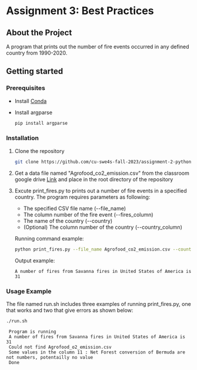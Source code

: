 # Assignment 3: Best Practices

## About the Project

A program that prints out the number of fire events occurred in any defined country from 1990-2020.

## Getting started

### Prerequisites

* Install [Conda](https://conda.io/projects/conda/en/latest/user-guide/install/index.html)

* Install argparse
  ```sh
  pip install argparse
  ```

### Installation

1. Clone the repository
   ```sh
   git clone https://github.com/cu-swe4s-fall-2023/assignment-2-python-refresher-FahsaiNak.git
   ```

2. Get a data file named "Agrofood_co2_emission.csv" from the classroom google drive [Link](https://drive.google.com/drive/u/3/folders/15dnNnOEjDZDvwzM-_tGGtWjTbNL669i7) and place in the root directory of the repository

3. Excute print_fires.py to prints out a number of fire events in a specified country. The program requires parameters as following:
   - The specified CSV file name (--file_name)
   - The column number of the fire event (--fires_column)
   - The name of the country (--country)
   - (Optional) The column number of the country (--country_column)
   
   Running command example:
   ```sh
   python print_fires.py --file_name Agrofood_co2_emission.csv --country "United States of America" --fires_column 3
   ```
   Output example:
   ```console
   A number of fires from Savanna fires in United States of America is 31
   ```

### Usage Example

The file named run.sh includes three examples of running print_fires.py, one that works and two that give errors as shown below:

   ```sh
   ./run.sh
   ```
    
   ```console
    Program is running
    A number of fires from Savanna fires in United States of America is 31
    Could not find Agrofood_o2_emission.csv
    Some values in the column 11 : Net Forest conversion of Bermuda are not numbers, potentailly no value
    Done
   ```
